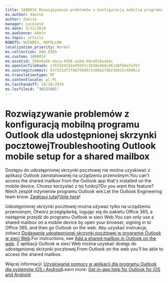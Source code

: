 ```yaml
---
title: 1800014 Rozwiązywanie problemów z konfiguracją mobilną programu Outlook dla udostępnionej skrzynki pocztowej
ms.author: daeite
author: daeite
manager: jackiesm
ms.date: 3/22/2018
ms.audience: Admin
ms.topic: article
ROBOTS: NOINDEX, NOFOLLOW
localization_priority: Normal
ms.collection: Adm_O365
ms.custom: 1800014
ms.assetid: 598e6a5b-daca-45b8-a1e4-99ce018aa64c
ms.openlocfilehash: 276fd24192a45b57c3830e46dcd61d8f66efa7bf
ms.sourcegitcommit: 037331d71f06750d972c0b6278b23bb15c4806ca
ms.translationtype: MT
ms.contentlocale: pl-PL
ms.lasthandoff: 10/18/2019
ms.locfileid: "36533601"
---
```

# <a name="troubleshooting-outlook-mobile-setup-for-a-shared-mailbox"></a><span data-ttu-id="fe262-102">Rozwiązywanie problemów z konfiguracją mobilną programu Outlook dla udostępnionej skrzynki pocztowej</span><span class="sxs-lookup"><span data-stu-id="fe262-102">Troubleshooting Outlook mobile setup for a shared mailbox</span></span>

<span data-ttu-id="fe262-103">Dostępu do udostępnionej skrzynki pocztowej nie można uzyskiwać z aplikacji Outlook zainstalowanej na urządzeniu przenośnym.</span><span class="sxs-lookup"><span data-stu-id="fe262-103">You can't access the shared mailbox from the Outlook app that's installed on the mobile device.</span></span> <span data-ttu-id="fe262-104">Chcesz korzystać z tej funkcji?</span><span class="sxs-lookup"><span data-stu-id="fe262-104">Do you want this feature?</span></span> <span data-ttu-id="fe262-105">Niech zespół inżynierów programu Outlook wie.</span><span class="sxs-lookup"><span data-stu-id="fe262-105">Let the Outlook Engineering team know.</span></span> <span data-ttu-id="fe262-106">[Zagłosuj tutaj](https://go.microsoft.com/fwlink/?linked=862116)!</span><span class="sxs-lookup"><span data-stu-id="fe262-106">[Vote here](https://go.microsoft.com/fwlink/?linked=862116)!</span></span>
  
<span data-ttu-id="fe262-107">Udostępnionej skrzynki pocztowej można używać tylko na urządzeniu przenośnym, Otwórz przeglądarkę, logując się do pakietu Office 365, a następnie przejdź do programu Outlook w sieci Web.</span><span class="sxs-lookup"><span data-stu-id="fe262-107">You can only use a shared mailbox on a mobile device by open your browser, signing in to Office 365, and then go Outlook on the web.</span></span> <span data-ttu-id="fe262-108">Aby uzyskać instrukcje, zobacz [Dodawanie udostępnionej skrzynki pocztowej w programie Outlook w sieci Web](https://support.office.com/article/add-a-shared-mailbox-to-outlook-on-the-web-98b5a90d-4e38-415d-a030-f09a4cd28207).</span><span class="sxs-lookup"><span data-stu-id="fe262-108">For instructions, see [Add a shared mailbox in Outlook on the web](https://support.office.com/article/add-a-shared-mailbox-to-outlook-on-the-web-98b5a90d-4e38-415d-a030-f09a4cd28207).</span></span> <span data-ttu-id="fe262-109">Z aplikacji Outlook w sieci Web można uzyskać dostęp do udostępnionej skrzynki pocztowej.</span><span class="sxs-lookup"><span data-stu-id="fe262-109">From Outlook on the web you'll be able to access the shared mailbox.</span></span>
  
<span data-ttu-id="fe262-110">Więcej informacji: [Uzyskiwanie pomocy w aplikacji dla programu Outlook dla systemów iOS i Android](https://support.office.com/article/Get-in-app-help-for-Outlook-for-iOS-and-Android-218a22d1-9fa5-4889-b689-de1c63493243)</span><span class="sxs-lookup"><span data-stu-id="fe262-110">Learn more: [Get in-app help for Outlook for iOS and Android](https://support.office.com/article/Get-in-app-help-for-Outlook-for-iOS-and-Android-218a22d1-9fa5-4889-b689-de1c63493243)</span></span>
  

